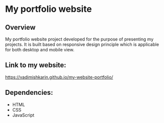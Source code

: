 # My portfolio website

## Overview

My portfolio website project developed for the purpose of presenting my projects. It is built based on responsive design principle which is applicable for both desktop and mobile view.

## Link to my website:

https://vadimishkarin.github.io/my-website-portfolio/

## Dependencies:

- HTML
- CSS
- JavaScript
